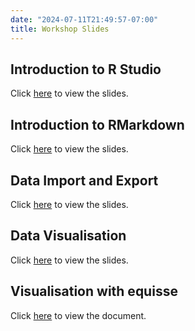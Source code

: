 ```yaml
---
date: "2024-07-11T21:49:57-07:00"
title: Workshop Slides
---
```


## Introduction to R Studio

Click [here](/slides/7dataimport_export/7_import_export.html) to view the slides.

## Introduction to RMarkdown

Click [here](/slides/rmarkdown/rmarkdown.html) to view the slides.

## Data Import and Export

Click [here](/slides/7dataimport_export/7_import.html) to view the slides.


## Data Visualisation

Click [here](https://thiyangt.github.io/datavisualisation/week2/#/title-slide) to view the slides.


## Visualisation with equisse

Click [here](https://cran.r-project.org/web/packages/esquisse/vignettes/get-started.html) to view the document.